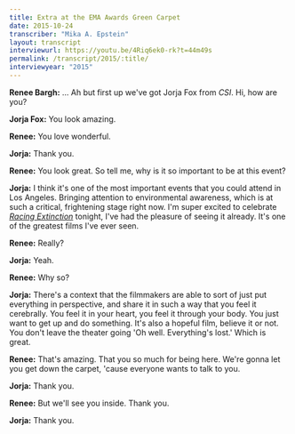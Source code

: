 ```yaml
---
title: Extra at the EMA Awards Green Carpet
date: 2015-10-24
transcriber: "Mika A. Epstein"
layout: transcript
interviewurl: https://youtu.be/4Riq6ek0-rk?t=44m49s
permalink: /transcript/2015/:title/
interviewyear: "2015"
---
```


**Renee Bargh:** ... Ah but first up we've got Jorja Fox from _CSI_. Hi, how are you?

**Jorja Fox:** You look amazing.

**Renee:** You love wonderful.

**Jorja:** Thank you.

**Renee:** You look great. So tell me, why is it so important to be at this event?

**Jorja:** I think it's one of the most important events that you could attend in Los Angeles. Bringing attention to environmental awareness, which is at such a critical, frightening stage right now. I'm super excited to celebrate _[Racing Extinction](/library/advocacy/racing-extinction/)_ tonight, I've had the pleasure of seeing it already. It's one of the greatest films I've ever seen.

**Renee:** Really?

**Jorja:** Yeah.

**Renee:** Why so?

**Jorja:** There's a context that the filmmakers are able to sort of just put everything in perspective, and share it in such a way that you feel it cerebrally. You feel it in your heart, you feel it through your body. You just want to get up and do something. It's also a hopeful film, believe it or not. You don't leave the theater going 'Oh well. Everything's lost.' Which is great.

**Renee:** That's amazing. That you so much for being here. We're gonna let you get down the carpet, 'cause everyone wants to talk to you.

**Jorja:** Thank you.

**Renee:** But we'll see you inside. Thank you.

**Jorja:** Thank you.
